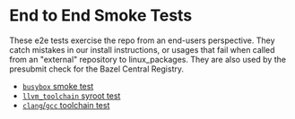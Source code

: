 # End to End Smoke Tests

These e2e tests exercise the repo from an end-users perspective. They catch
mistakes in our install instructions, or usages that fail when called from an
"external" repository to linux_packages. They are also used by the presubmit
check for the Bazel Central Registry.

- [`busybox` smoke test](smoke/README.md)
- [`llvm_toolchain` syroot test](llvm_toolchain/README.md)
- [`clang`/`gcc` toolchain test](toolchain/README.md)
